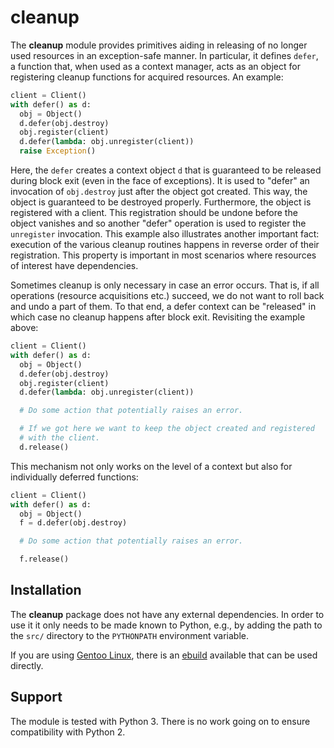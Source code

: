 cleanup
=======

The **cleanup** module provides primitives aiding in releasing of no
longer used resources in an exception-safe manner. In particular, it defines
``defer``, a function that, when used as a context manager, acts as an object
for registering cleanup functions for acquired resources. An example:

```python
client = Client()
with defer() as d:
  obj = Object()
  d.defer(obj.destroy)
  obj.register(client)
  d.defer(lambda: obj.unregister(client))
  raise Exception()
```

Here, the ``defer`` creates a context object ``d`` that is guaranteed to be
released during block exit (even in the face of exceptions). It is used to
"defer" an invocation of ``obj.destroy`` just after the object got created.
This way, the object is guaranteed to be destroyed properly. Furthermore, the
object is registered with a client. This registration should be undone before
the object vanishes and so another "defer" operation is used to register the
``unregister`` invocation.
This example also illustrates another important fact: execution of the various
cleanup routines happens in reverse order of their registration. This property
is important in most scenarios where resources of interest have dependencies.

Sometimes cleanup is only necessary in case an error occurs. That is, if
all operations (resource acquisitions etc.) succeed, we do not want to
roll back and undo a part of them. To that end, a defer context can be
"released" in which case no cleanup happens after block exit. Revisiting
the example above:

```python
client = Client()
with defer() as d:
  obj = Object()
  d.defer(obj.destroy)
  obj.register(client)
  d.defer(lambda: obj.unregister(client))

  # Do some action that potentially raises an error.

  # If we got here we want to keep the object created and registered
  # with the client.
  d.release()
```

This mechanism not only works on the level of a context but also for
individually deferred functions:
```python
client = Client()
with defer() as d:
  obj = Object()
  f = d.defer(obj.destroy)

  # Do some action that potentially raises an error.

  f.release()
```


Installation
------------

The **cleanup** package does not have any external dependencies. In
order to use it it only needs to be made known to Python, e.g., by
adding the path to the ``src/`` directory to the ``PYTHONPATH``
environment variable.

If you are using [Gentoo Linux](https://www.gentoo.org/), there is an
[ebuild](https://github.com/d-e-s-o/cleanup-ebuild) available that can
be used directly.


Support
-------

The module is tested with Python 3. There is no work going on to
ensure compatibility with Python 2.
